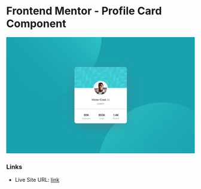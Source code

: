 # Frontend Mentor - Profile Card Component

![Header/intro section for the Huddle landing page with curved sections](./images/desktop-preview.png)

### Links

- Live Site URL: [link](https://1profilecard.netlify.app/)
